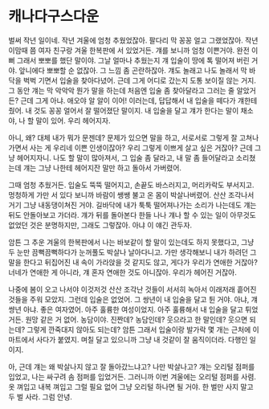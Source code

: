 # 캐나다구스다운

벌써 작년 일이네. 작년 겨울에 엄청 추웠었잖아. 팔다리 막 꽁꽁 얼고 그랬었잖아. 작년 이맘때 쯤 여자 친구랑 겨울 한복판에 서 있었거든. 걔를 보니까 엄청 이쁜거야. 완전 이뻐 그래서 뽀뽀를 했단 말이야. 그날 얼마나 추웠는지 걔 입술이 땅에 톡 떨어져 버린 거야. 앞니에다 뽀뽀할 순 없잖아. 그 느낌 좀 곤란하잖아. 걔도 놀래고 나도 놀래서 막 바닥을 벅벅 기면서 입술을 찾아다녔어. 근데 그게 어디로 갔는지 도통 보이질 않는 거지. 그 동안 걔는 막 악악악 뭔가 말을 하는데 처음엔 입술 좀 찾아달라고 그러는 줄 알았거든? 근데 그게 아냐. 애오야 알 알이 이어! 이러는데, 답답해서 내 입술을 떼다가 걔한테 줬어. 내 것도 꽁꽁 얼어서 잘 떨어졌단 말이지. 내 입술을 달고 걔가 한다는 말이 채소야, 나 할 말이 있어. 우리 헤어지자.

아니, 왜? 대체 내가 뭐가 문젠데? 문제가 있으면 말을 하고, 서로서로 그렇게 잘 고쳐나가면서 사는 게 우리네 이쁜 인생이잖아? 우리 그렇게 이쁘게 살고 싶은 거잖아? 근데 그냥 헤어지자니. 나도 할 말이 많아져서, 그 입술 좀 달라고, 내 말 좀 들어달라고 소리쳤는데 걔는 그냥 나한테 헤어지잔 말만 하고 돌아서 가버렸어.

그때 엄청 추웠거든. 입술도 뚝뚝 떨어지고, 손끝도 바스러지고, 머리카락도 부서지고. 멍청하게 가만 서 있다 보니까 바람이 쌩쌩 불고 온 몸이 박살나버렸어. 산산 조각나서 거기 그냥 내동댕이쳐진 거야. 길바닥에 내가 툭툭 떨어져나가는 소리가 나는데도 걔는 뒤도 안돌아보고 가더라. 걔가 뒤를 돌아본다 한들 나나 걔나 할 수 있는 일이 아무것도 없었던 것은 분명하지만, 그래도 그렇잖아. 아냐 이 얘긴 관두자.

암튼 그 추운 겨울의 한복판에서 나는 바보같이 할 말이 있는데도 하지 못했다고, 그냥 두 눈만 끔뻑끔뻑하다가 눈꺼풀도 박살나 날아다니고. 가만 생각해보니 내가 하려던 그 말을 한다고 뒤집어진 내 속이 가라앉을 것 같지도 않고, 게다가 우리가 연애한 거잖아? 너네가 연애한 게 아니라, 걔 혼자 연애한 것도 아니잖아. 우리가 헤어진 거잖아.

나중에 봄이 오고 나서야 이것저것 산산 조각난 것들이 서서히 녹아서 이래저래 흩어진 것들을 주워 모았지. 그런데 입술은 없었어. 그 쌍년이 내 입술을 달고 튄 거야. 아냐, 걔 썅년 아냐. 좋은 여자였어. 아주 훌륭한 여성이었지. 아주 훌륭해서 내 입술을 달고 튀었거든. 원망 같은 거 없어. 농담이야. 진짠데? 농담인데? 웃으라고 한 말인데? 웃으면 되는데? 그렇게 깐죽대지 않아도 되는데? 암튼 그래서 입술이랑 발가락 몇 개는 근처에 이마트에서 사다가 붙였지. 며칠 달고 있으니까 그냥 내 것같이 잘 움직이더라. 다행인 일이지.

아, 근데 걔는 왜 박살나지 않고 잘 돌아갔느냐고? 나만 박살나고? 걔는 오리털 점퍼를 입었고, 나는 싸구려 솜 점퍼를 입었거든. 그러니까 이번 겨울에는 오리털 점퍼를 사렴. 옷 껴입고 내복 껴입고 그럴 필요 없어 그냥 오리털 하나면 될 거야. 한 벌만 사지 말고 두 벌 사라. 그럼 안녕.
